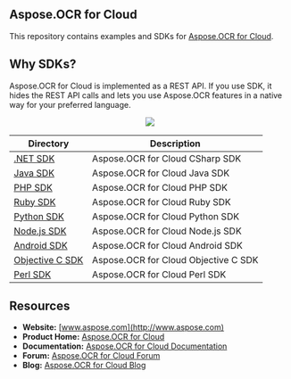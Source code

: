 ## Aspose.OCR for Cloud
This repository contains examples and SDKs for [Aspose.OCR for Cloud](http://www.aspose.com/cloud/ocr-api.aspx).

## Why SDKs?
Aspose.OCR for Cloud is implemented as a REST API. If you use SDK, it hides the REST API calls and lets you use Aspose.OCR features in a native way for your preferred language.

<p align="center">
  <a title="Download ZIP" href="https://github.com/aspose-ocr/Aspose.OCR-for-Cloud/archive/master.zip">
     <img src="http://i.imgur.com/hwNhrGZ.png" />
  </a>
</p>

Directory | Description
--------- | -----------
[.NET SDK](SDKs/Aspose.OCR-Cloud-SDK-for-CSharp) |  Aspose.OCR for Cloud CSharp SDK
[Java SDK](SDKs/Aspose.OCR-Cloud-SDK-for-Java)  |  Aspose.OCR for Cloud Java SDK
[PHP SDK](SDKs/Aspose.OCR-Cloud-SDK-for-PHP)  |  Aspose.OCR for Cloud PHP SDK
[Ruby SDK](SDKs/Aspose.OCR-Cloud-SDK-for-Ruby) |  Aspose.OCR for Cloud Ruby SDK
[Python SDK](SDKs/Aspose.OCR-Cloud-SDK-for-Python)  |  Aspose.OCR for Cloud Python SDK
[Node.js SDK](SDKs/Aspose.OCR-Cloud-SDK-for-NodeJS) |  Aspose.OCR for Cloud Node.js SDK
[Android SDK](SDKs/Aspose.OCR-Cloud-SDK-for-Android) | Aspose.OCR for Cloud Android SDK
[Objective C SDK](/SDKs/Aspose.OCR-Cloud-SDK-for-Objective-C) | Aspose.OCR for Cloud Objective C SDK
[Perl SDK](SDKs/Aspose.OCR-Cloud-SDK-for-Perl) |  Aspose.OCR for Cloud Perl SDK

## Resources

+ **Website:** [www.aspose.com](http://www.aspose.com)
+ **Product Home:** [Aspose.OCR for Cloud](http://www.aspose.com/cloud/ocr-api.aspx)
+ **Documentation:** [Aspose.OCR for Cloud Documentation](http://www.aspose.com/docs/display/ocrcloud)
+ **Forum:** [Aspose.OCR for Cloud Forum](http://www.aspose.com/community/forums/aspose.ocr-product-family/493/showforum.aspx)
+ **Blog:** [Aspose.OCR for Cloud Blog](http://www.aspose.com/blogs/aspose-products/aspose-ocr-product-family.html)
